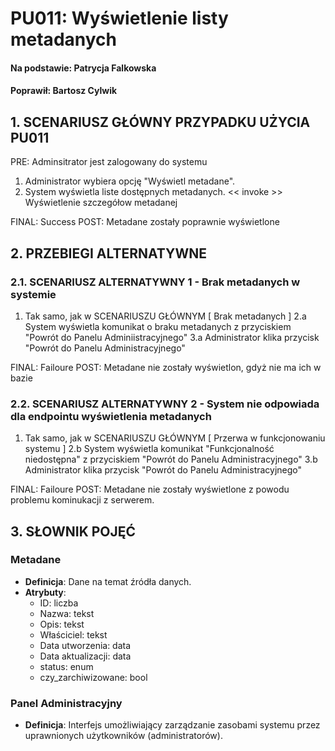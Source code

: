# PU011: Wyświetlenie listy metadanych

#### Na podstawie: Patrycja Falkowska

#### Poprawił: Bartosz Cylwik

## 1. SCENARIUSZ GŁÓWNY PRZYPADKU UŻYCIA PU011

PRE: Adminsitrator jest zalogowany do systemu

1. Administrator wybiera opcję "Wyświetl metadane".
2. System wyświetla liste dostępnych metadanych.
<< invoke >> Wyświetlenie szczegółow metadanej  

FINAL: Success
POST: Metadane zostały poprawnie wyświetlone

## 2. PRZEBIEGI ALTERNATYWNE

### 2.1. SCENARIUSZ ALTERNATYWNY 1 - Brak metadanych w systemie  

1. Tak samo, jak w SCENARIUSZU GŁÓWNYM
[ Brak metadanych ]
2.a System wyświetla komunikat o braku metadanych z przyciskiem "Powrót do Panelu Adminiistracyjnego"
3.a Administrator klika przycisk "Powrót do Panelu Administracyjnego"

FINAL: Failoure
POST: Metadane nie zostały wyświetlon, gdyż nie ma ich w bazie

### 2.2. SCENARIUSZ ALTERNATYWNY 2 - System nie odpowiada dla endpointu wyświetlenia metadanych  

1. Tak samo, jak w SCENARIUSZU GŁÓWNYM
[ Przerwa w funkcjonowaniu systemu ]
2.b System wyświetla komunikat "Funkcjonalność niedostępna" z przyciskiem "Powrót do Panelu Administracyjnego"
3.b Administrator klika przycisk "Powrót do Panelu Administracyjnego"

FINAL: Failoure
POST: Metadane nie zostały wyświetlone z powodu problemu kominukacji z serwerem.

## 3. SŁOWNIK POJĘĆ

### Metadane  
- **Definicja**: Dane na temat źródła danych.  
- **Atrybuty**: 
  - ID: liczba
  - Nazwa: tekst
  - Opis: tekst
  - Właściciel: tekst
  - Data utworzenia: data
  - Data aktualizacji: data
  - status: enum
  - czy_zarchiwizowane: bool

### Panel Administracyjny
- **Definicja**: Interfejs umożliwiający zarządzanie zasobami systemu przez uprawnionych użytkowników (administratorów). 

